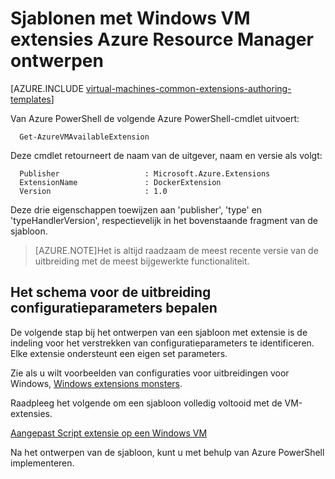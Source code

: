 <properties
   pageTitle="Sjablonen met Windows VM-uitbreidingen schrijven | Microsoft Azure"
   description="Meer informatie over het ontwerpen van Azure Resource Manager sjablonen met extensies voor Windows VMs"
   services="virtual-machines-windows"
   documentationCenter=""
   authors="kundanap"
   manager="timlt"
   editor=""
   tags="azure-resource-manager"/>

<tags
   ms.service="virtual-machines-windows"
   ms.devlang="na"
   ms.topic="article"
   ms.tgt_pltfrm="vm-windows"
   ms.workload="infrastructure-services"
   ms.date="03/29/2016"
   ms.author="kundanap"/>

# <a name="authoring-azure-resource-manager-templates-with-windows-vm-extensions"></a>Sjablonen met Windows VM extensies Azure Resource Manager ontwerpen

[AZURE.INCLUDE [virtual-machines-common-extensions-authoring-templates](../../includes/virtual-machines-common-extensions-authoring-templates.md)]

Van Azure PowerShell de volgende Azure PowerShell-cmdlet uitvoert:

      Get-AzureVMAvailableExtension


Deze cmdlet retourneert de naam van de uitgever, naam en versie als volgt:

      Publisher                   : Microsoft.Azure.Extensions  
      ExtensionName               : DockerExtension
      Version                     : 1.0

Deze drie eigenschappen toewijzen aan 'publisher', 'type' en 'typeHandlerVersion', respectievelijk in het bovenstaande fragment van de sjabloon.

>[AZURE.NOTE]Het is altijd raadzaam de meest recente versie van de uitbreiding met de meest bijgewerkte functionaliteit.

## <a name="identifying-the-schema-for-the-extension-configuration-parameters"></a>Het schema voor de uitbreiding configuratieparameters bepalen

De volgende stap bij het ontwerpen van een sjabloon met extensie is de indeling voor het verstrekken van configuratieparameters te identificeren. Elke extensie ondersteunt een eigen set parameters.

Zie als u wilt voorbeelden van configuraties voor uitbreidingen voor Windows, [Windows extensions monsters](virtual-machines-windows-extensions-configuration-samples.md).


Raadpleeg het volgende om een sjabloon volledig voltooid met de VM-extensies.

[Aangepast Script extensie op een Windows VM](https://github.com/Azure/azure-quickstart-templates/blob/b1908e74259da56a92800cace97350af1f1fc32b/201-list-storage-keys-windows-vm/azuredeploy.json/)


Na het ontwerpen van de sjabloon, kunt u met behulp van Azure PowerShell implementeren.
